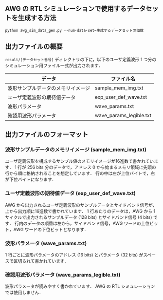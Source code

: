 
## AWG の RTL シミュレーションで使用するデータセットを生成する方法

`python awg_sim_data_gen.py --num-data-set=生成するデータセットの個数`


## 出力ファイルの概要

`result/[データセット番号]` ディレクトリの下に，以下のユーザ定義波形 1 つ分のシミュレーション用ファイル一式が出力されます．

| データ | ファイル名 |
| ---- | ---- |
| 波形サンプルデータのメモリイメージ | sample_mem_img.txt |
| ユーザ定義波形の期待値データ | exp_user_def_wave.txt |
| 波形パラメータ | wave_params.txt |
| 確認用波形パラメータ | wave_params_legible.txt |

## 出力ファイルのフォーマット


### 波形サンプルデータのメモリイメージ (sample_mem_img.txt)

ユーザ定義波形を構成するサンプル値のメモリイメージが16進数で書かれています．
1 行が 256 bits 分のデータで，アドレス 0 から始まるメモリ領域に先頭の行から順に格納されることを想定しています．
行の中は左が上位バイトで，右が下位バイトになります．

### ユーザ定義波形の期待値データ (exp_user_def_wave.txt)

AWG から出力されるユーザ定義波形のサンプルデータとサイドバンド信号が，上から出力順に16進数で書かれています．
1 行あたりのデータは，AWG から 1 サイクルで出力されるサンプルデータ (128 bits) とサイドバンド信号 (4 bits) です．
行内のデータの順番は左から，サイドバンド信号，AWG ワードの上位ビット，AWG ワードの下位ビットとなります．


### 波形パラメータ (wave_params.txt)

1 行ごとに波形パラメータのアドレス (16 bits) とパラメータ (32 bits) がスペースで区切られて書かれています．

### 確認用波形パラメータ (wave_params_legible.txt)

波形パラメータが読みやすく書かれています．
AWG の RTL シミュレーションでは使用しません．
